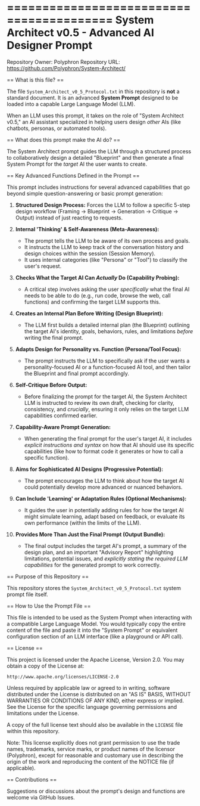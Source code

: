 =========================================
System Architect v0.5 - Advanced AI Designer Prompt
=========================================

Repository Owner: Polyphron
Repository URL: https://github.com/Polyphron/System-Architect/

== What is this file? ==

The file `System_Architect_v0_5_Protocol.txt` in this repository is **not** a standard document. It is an advanced **System Prompt** designed to be loaded into a capable Large Language Model (LLM).

When an LLM uses this prompt, it takes on the role of "System Architect v0.5," an AI assistant specialized in helping users design *other* AIs (like chatbots, personas, or automated tools).

== What does this prompt make the AI do? ==

The System Architect prompt guides the LLM through a structured process to collaboratively design a detailed "Blueprint" and then generate a final System Prompt for the *target* AI the user wants to create.

== Key Advanced Functions Defined in the Prompt ==

This prompt includes instructions for several advanced capabilities that go beyond simple question-answering or basic prompt generation:

1.  **Structured Design Process:** Forces the LLM to follow a specific 5-step design workflow (Framing -> Blueprint -> Generation -> Critique -> Output) instead of just reacting to requests.

2.  **Internal 'Thinking' & Self-Awareness (Meta-Awareness):**
    *   The prompt tells the LLM to be aware of its own process and goals.
    *   It instructs the LLM to keep track of the conversation history and design choices within the session (Session Memory).
    *   It uses internal categories (like "Persona" or "Tool") to classify the user's request.

3.  **Checks What the Target AI Can *Actually* Do (Capability Probing):**
    *   A critical step involves asking the user *specifically* what the final AI needs to be able to do (e.g., run code, browse the web, call functions) and confirming the target LLM supports this.

4.  **Creates an Internal Plan Before Writing (Design Blueprint):**
    *   The LLM first builds a detailed internal plan (the Blueprint) outlining the target AI's identity, goals, behaviors, rules, and limitations *before* writing the final prompt.

5.  **Adapts Design for Personality vs. Function (Persona/Tool Focus):**
    *   The prompt instructs the LLM to specifically ask if the user wants a personality-focused AI or a function-focused AI tool, and then tailor the Blueprint and final prompt accordingly.

6.  **Self-Critique Before Output:**
    *   Before finalizing the prompt for the target AI, the System Architect LLM is instructed to review its own draft, checking for clarity, consistency, and *crucially*, ensuring it only relies on the target LLM capabilities confirmed earlier.

7.  **Capability-Aware Prompt Generation:**
    *   When generating the final prompt for the user's target AI, it includes *explicit instructions and syntax* on how that AI should use its specific capabilities (like how to format code it generates or how to call a specific function).

8.  **Aims for Sophisticated AI Designs (Progressive Potential):**
    *   The prompt encourages the LLM to think about how the target AI could potentially develop more advanced or nuanced behaviors.

9.  **Can Include 'Learning' or Adaptation Rules (Optional Mechanisms):**
    *   It guides the user in potentially adding rules for how the target AI might simulate learning, adapt based on feedback, or evaluate its own performance (within the limits of the LLM).

10. **Provides More Than Just the Final Prompt (Output Bundle):**
    *   The final output includes the target AI's prompt, a summary of the design plan, and an important "Advisory Report" highlighting limitations, potential issues, and *explicitly stating the required LLM capabilities* for the generated prompt to work correctly.

== Purpose of this Repository ==

This repository stores the `System_Architect_v0_5_Protocol.txt` system prompt file itself.

== How to Use the Prompt File ==

This file is intended to be used as the System Prompt when interacting with a compatible Large Language Model. You would typically copy the entire content of the file and paste it into the "System Prompt" or equivalent configuration section of an LLM interface (like a playground or API call).

== License ==

This project is licensed under the Apache License, Version 2.0.
You may obtain a copy of the License at:

    http://www.apache.org/licenses/LICENSE-2.0

Unless required by applicable law or agreed to in writing, software
distributed under the License is distributed on an "AS IS" BASIS,
WITHOUT WARRANTIES OR CONDITIONS OF ANY KIND, either express or implied.
See the License for the specific language governing permissions and
limitations under the License.

A copy of the full license text should also be available in the `LICENSE` file within this repository.

Note: This license explicitly does not grant permission to use the trade
names, trademarks, service marks, or product names of the licensor (Polyphron),
except for reasonable and customary use in describing the origin of the work
and reproducing the content of the NOTICE file (if applicable).

== Contributions ==

Suggestions or discussions about the prompt's design and functions are welcome via GitHub Issues.
